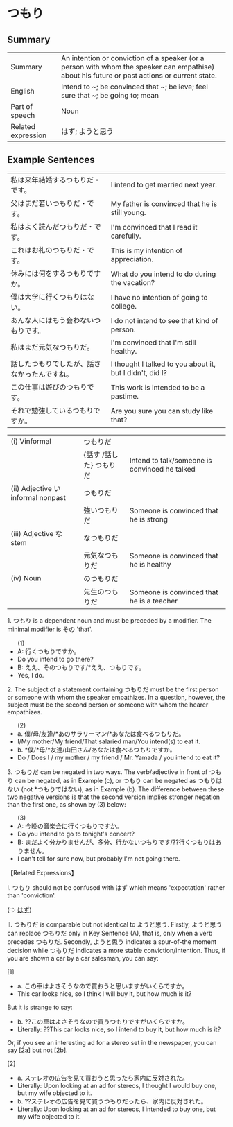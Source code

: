# つもり

## Summary

<table><tr>   <td>Summary</td>   <td>An intention or conviction of a speaker (or a person with whom the speaker can empathise) about his future or past actions or current state.</td></tr><tr>   <td>English</td>   <td>Intend to ~; be convinced that ~; believe; feel sure that ~; be going to; mean</td></tr><tr>   <td>Part of speech</td>   <td>Noun</td></tr><tr>   <td>Related expression</td>   <td>はず; ようと思う</td></tr></table>

## Example Sentences

<table><tr>   <td>私は来年結婚するつもりだ・です。</td>   <td>I intend to get married next year.</td></tr><tr>   <td>父はまだ若いつもりだ・です。</td>   <td>My father is convinced that he is still young.</td></tr><tr>   <td>私はよく読んだつもりだ・です。</td>   <td>I'm convinced that I read it carefully.</td></tr><tr>   <td>これはお礼のつもりだ・です。</td>   <td>This is my intention of appreciation.</td></tr><tr>   <td>休みには何をするつもりですか。</td>   <td>What do you intend to do during the vacation?</td></tr><tr>   <td>僕は大学に行くつもりはない。</td>   <td>I have no intention of going to college.</td></tr><tr>   <td>あんな人にはもう会わないつもりです。</td>   <td>I do not intend to see that kind of person.</td></tr><tr>   <td>私はまだ元気なつもりだ。</td>   <td>I'm convinced that I'm still healthy.</td></tr><tr>   <td>話したつもりでしたが、話さなかったんですね。</td>   <td>I thought I talked to you about it, but I didn't, did I?</td></tr><tr>   <td>この仕事は遊びのつもりです。</td>   <td>This work is intended to be a pastime.</td></tr><tr>   <td>それで勉強しているつもりですか。</td>   <td>Are you sure you can study like that?</td></tr></table>

<table class="table"> <tbody><tr class="tr head"> <td class="td"><span class="numbers">(i)</span> <span> <span class="bold">Vinformal</span></span></td> <td class="td"><span class="concept">つもりだ</span> </td> <td class="td"><span>&nbsp;</span></td> </tr> <tr class="tr"> <td class="td"><span>&nbsp;</span></td> <td class="td"><span>{話す /話した} <span class="concept">つもりだ</span></span></td> <td class="td"><span>Intend    to talk/someone is convinced he talked</span></td> </tr> <tr class="tr head"> <td class="td"><span class="numbers">(ii)</span> <span> <span class="bold">Adjective い informal    nonpast</span></span></td> <td class="td"><span class="concept">つもりだ</span> </td> <td class="td"><span>&nbsp;</span></td> </tr> <tr class="tr"> <td class="td"><span>&nbsp;</span></td> <td class="td"><span>強い<span class="concept">つもりだ</span></span> </td> <td class="td"><span>Someone    is convinced that he is strong</span></td> </tr> <tr class="tr head"> <td class="td"><span class="numbers">(iii)</span> <span> <span class="bold">Adjective な stem</span></span></td> <td class="td"><span class="concept">なつもりだ</span> </td> <td class="td"><span>&nbsp;</span></td> </tr> <tr class="tr"> <td class="td"><span>&nbsp;</span></td> <td class="td"><span>元気<span class="concept">なつもりだ</span></span> </td> <td class="td"><span>Someone    is convinced that he is healthy</span></td> </tr> <tr class="tr head"> <td class="td"><span class="numbers">(iv)</span> <span> <span class="bold">Noun</span></span></td> <td class="td"><span class="concept">のつもりだ</span> </td> <td class="td"><span>&nbsp;</span></td> </tr> <tr class="tr"> <td class="td"><span>&nbsp;</span></td> <td class="td"><span>先生<span class="concept">のつもりだ</span></span> </td> <td class="td"><span>Someone    is convinced that he is a teacher</span></td> </tr></tbody></table>

<p>1. <span class="cloze">つもり</span> is a dependent noun and must be preceded by a modifier. The minimal modifier is その 'that'.</p>  <ul>(1) <li>A: 行く<span class="cloze">つもりです</span>か。</li> <li>Do you intend to go there?</li> <div class="divide"></div> <li>B: ええ、その<span class="cloze">つもりです</span>/*ええ、<span class="cloze">つもり</span>です。</li> <li>Yes, I do.</li> </ul>  <p>2. The subject of a statement containing <span class="cloze">つもりだ</span> must be the first person or someone with whom the speaker empathizes. In a question, however, the subject must be the second person or someone with whom the hearer empathizes.</p>  <ul>(2) <li>a. 僕/母/友逢/*あのサラリーマン/*あなたは食べる<span class="cloze">つもりだ</span>。</li> <li>I/My mother/My friend/That salaried man/You intend(s) to eat it.</li> <div class="divide"></div> <li>b. *僕/*母/*友達/山田さん/あなたは食べる<span class="cloze">つもりです</span>か。</li> <li>Do / Does I / my mother / my friend / Mr. Yamada / you intend to eat it?</li> </ul>  <p>3. <span class="cloze">つもりだ</span> can be negated in two ways. The verb/adjective in front of <span class="cloze">つもり</span> can be negated, as in Example (c), or <span class="cloze">つもり</span> can be negated as <span class="cloze">つもり</span>はない (not *<span class="cloze">つもり</span>ではない), as in Example (b). The difference between these two negative versions is that the second version implies stronger negation than the first one, as shown by (3) below:</p>  <ul>(3) <li>A: 今晩の音楽会に行く<span class="cloze">つもりです</span>か。</li> <li>Do you intend to go to tonight's concert?</li> <div class="divide"></div> <li>B: まだよく分かりませんが、多分、行かない<span class="cloze">つもりです</span>/??行く<span class="cloze">つもり</span>はありません。</li> <li>I can't tell for sure now, but probably I'm not going there.</li> </ul>  <p>【Related Expressions】</p>  <p>I. <span class="cloze">つもり</span> should not be confused with はず which means 'expectation' rather than 'conviction'.</p>  <p>(⇨ <a href="#㊦ はず">はず</a>)</p>  <p>II. <span class="cloze">つもりだ</span> is comparable but not identical to ようと思う. Firstly, ようと思う can replace <span class="cloze">つもりだ</span> only in Key Sentence (A), that is, only when a verb precedes <span class="cloze">つもりだ</span>. Secondly, ようと思う indicates a spur-of-the moment decision while <span class="cloze">つもりだ</span> indicates a more stable conviction/intention. Thus, if you are shown a car by a car salesman, you can say:</p>  <p>[1]</p>  <ul> <li>a. この車はよさそうなので買おうと思いますがいくらですか。</li> <li>This car looks nice, so I think I will buy it, but how much is it?</li> </ul>  <p>But it is strange to say:</p>  <ul> <li>b. ??この車はよさそうなので買う<span class="cloze">つもりです</span>がいくらですか。</li> <li>Literally: ??This car Iooks nice, so I intend to buy it, but how much is it?</li> </ul>  <p>Or, if you see an interesting ad for a stereo set in the newspaper, you can say [2a] but not [2b].</p>   <p>[2]</p>  <ul> <li>a. ステレオの広告を見て買おうと思ったら家内に反対された。</li> <li>Literally: Upon looking at an ad for stereos, I thought I would buy one, but my wife objected to it.</li> <div class="divide"></div> <li>b. ??ステレオの広告を見て買う<span class="cloze">つもり</span>だったら、家内に反対された。</li> <li>Literally: Upon looking at an ad for stereos, I intended to buy one, but my wife objected to it.</li> </ul>

